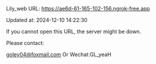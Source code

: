 Lily_web URL: https://ae6d-61-165-102-156.ngrok-free.app

Updated at: 2024-12-10 14:22:30

If you cannot open this URL, the server might be down.

Please contact: 

goley04@foxmail.com Or Wechat:GL_yeaH